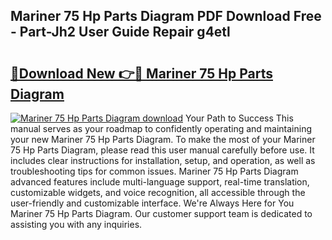 ## Mariner 75 Hp Parts Diagram PDF Download Free - Part-Jh2 User Guide Repair g4etl

# <h2><a href="http://dfuo1e.blite.top/?on=Mariner+75+Hp+Parts+Diagram">🔗Download New 👉🔴 Mariner 75 Hp Parts Diagram</a></h2>

[![Mariner 75 Hp Parts Diagram download](https://i.imgur.com/lujVjoI.png)](http://dfuo1e.blite.top/?on=Mariner+75+Hp+Parts+Diagram)
Your Path to Success This manual serves as your roadmap to confidently operating and maintaining your new Mariner 75 Hp Parts Diagram. To make the most of your Mariner 75 Hp Parts Diagram, please read this user manual carefully before use. It includes clear instructions for installation, setup, and operation, as well as troubleshooting tips for common issues. Mariner 75 Hp Parts Diagram advanced features include multi-language support, real-time translation, customizable widgets, and voice recognition, all accessible through the user-friendly and customizable interface. We're Always Here for You Mariner 75 Hp Parts Diagram. Our customer support team is dedicated to assisting you with any inquiries.
